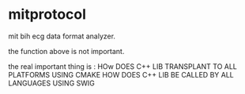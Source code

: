 # mitprotocol

mit bih ecg data format analyzer.

the function above is not important.

the real important thing is :
    HOw DOES C++ LIB TRANSPLANT TO ALL PLATFORMS USING CMAKE
    HOW DOES C++ LIB BE CALLED BY ALL LANGUAGES USING SWIG
